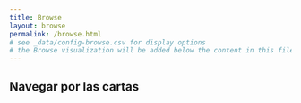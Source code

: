 ```yaml
---
title: Browse
layout: browse
permalink: /browse.html
# see _data/config-browse.csv for display options
# the Browse visualization will be added below the content in this file
---
```


## Navegar por las cartas
